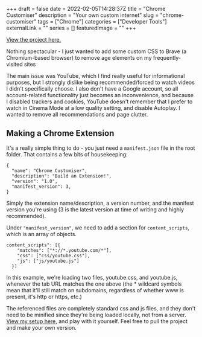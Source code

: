 +++
draft = false
date = 2022-02-05T14:28:37Z
title = "Chrome Customiser"
description = "Your own custom internet"
slug = "chrome-customiser"
tags = ["Chrome"]
categories = ["Developer Tools"]
externalLink = ""
series = []
featuredImage = ""
+++

[View the project here.]('https://github.com/well-made-uk/chrome-customiser')

Nothing spectacular - I just wanted to add some custom CSS to Brave (a Chromium-based browser) to remove age elements on my frequently-visited sites

The main issue was YouTube, which I find really useful for informational purposes, but I strongly dislike being recommended/forced to watch videos I didn't specifically choose. I also don't have a Google account, so all account-related functionality just becomes an inconvenience, and because I disabled trackers and cookies, YouTube doesn't remember that I prefer to watch in Cinema Mode at a low quality setting, and disable Autoplay. I wanted to remove all recommendations and page clutter.

## Making a Chrome Extension
It's a really simple thing to do - you just need a ``manifest.json`` file in the root folder. That contains a few bits of housekeeping:

```
{
  "name": "Chrome Customiser",
  "description": "Build an Extension!",
  "version": "1.0",
  "manifest_version": 3,
}
```

Simply the extension name/description, a version number, and the manifest version you're using (3 is the latest version at time of writing and highly recommended).

Under ``"manifest_version"``, we need to add a section for ``content_scripts``, which is an array of objects.

```
content_scripts": [{
    "matches": ["*://*.youtube.com/*"],
    "css": ["css/youtube.css"],
    "js": ["js/youtube.js"]
  }]
```

In this example, we're loading two files, youtube.css, and youtube.js, whenever the tab URL matches the one above (the * wildcard symbols mean that it'll still match on subdomains, regardless of whether www is present, it's http or https, etc.)

The referenced files are completely standard css and js files, and they don't need to be minified since they're being loaded locally, not from a server. [View my setup here]('https://github.com/well-made-uk/chrome-customiser'), and play with it yourself. Feel free to pull the project and make your own version.
